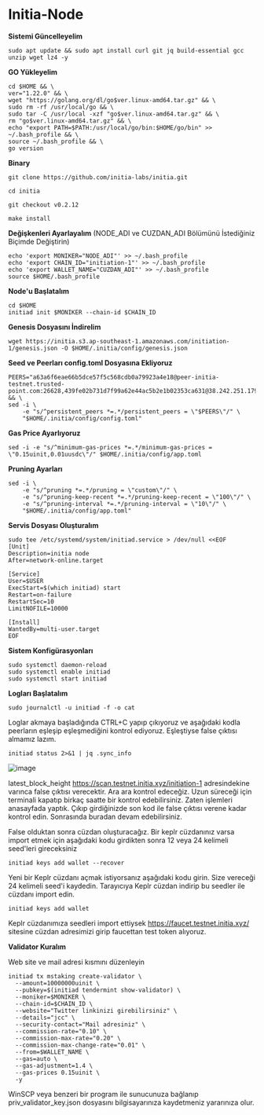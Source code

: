 # Initia-Node

**Sistemi Güncelleyelim**

```
sudo apt update && sudo apt install curl git jq build-essential gcc unzip wget lz4 -y
```

**GO Yükleyelim**

```
cd $HOME && \
ver="1.22.0" && \
wget "https://golang.org/dl/go$ver.linux-amd64.tar.gz" && \
sudo rm -rf /usr/local/go && \
sudo tar -C /usr/local -xzf "go$ver.linux-amd64.tar.gz" && \
rm "go$ver.linux-amd64.tar.gz" && \
echo "export PATH=$PATH:/usr/local/go/bin:$HOME/go/bin" >> ~/.bash_profile && \
source ~/.bash_profile && \
go version
```

**Binary**

```
git clone https://github.com/initia-labs/initia.git
```
```
cd initia
```
```
git checkout v0.2.12
```
```
make install
```

**Değişkenleri Ayarlayalım** (NODE_ADI ve CUZDAN_ADI Bölümünü İstediğiniz Biçimde Değiştirin)

```
echo 'export MONIKER="NODE_ADI"' >> ~/.bash_profile
echo 'export CHAIN_ID="initiation-1"' >> ~/.bash_profile
echo 'export WALLET_NAME="CUZDAN_ADI"' >> ~/.bash_profile
source $HOME/.bash_profile
```

**Node'u Başlatalım**

```
cd $HOME
initiad init $MONIKER --chain-id $CHAIN_ID
```

**Genesis Dosyasını İndirelim**

```
wget https://initia.s3.ap-southeast-1.amazonaws.com/initiation-1/genesis.json -O $HOME/.initia/config/genesis.json
```

**Seed ve Peerları config.toml Dosyasına Ekliyoruz**

```
PEERS="a63a6f6eae66b5dce57f5c568cdb0a79923a4e18@peer-initia-testnet.trusted-point.com:26628,439fe02b731d7f99a62e44ac5b2e1b02353ca631@38.242.251.179:39656,4db605b6f399a173cfc30e843a7d6a10cd3222a3@158.220.86.6:17956,fd14410d3d6ba362a20d47c02e077da86017cadf@65.21.244.157:17956,a8638b4701f2d11e9269dfd4c2ed0509bd7b12d9@194.163.191.117:39656,0ce5a28686d961d0f1315069c03adb74c6fccc80@37.60.244.91:24556,de31968f3b35942b5a1123998ff0c4ebd3c3aae5@88.99.193.146:26656,f396faca04598721481e714dcb0e3c8ed05a406c@49.12.209.114:15656,fd06e3e5f03b31757ee2ce78d0bf85bb1c71a2d9@65.109.166.136:26656,0d5b90a3b620a7e602f099eb4da99fc03995874e@165.22.245.86:17956,028999a1696b45863ff84df12ebf2aebc5d40c2d@37.27.48.77:26656,7033bed7fa79360e24d5d0cf2f5fee8a683766a9@154.26.129.223:17956,1376a7400ee5400e226ebab384ad89de408163dc@62.171.179.87:13656,23251217584bc066c8027cc735ca1b2893896178@185.197.251.195:17956,277ae7258c9ac789262ef125cfdbf1c02958510a@37.27.71.199:22656,32fece76b6d278672fb73059764f5d6f77086f3a@148.251.3.125:19656,c612c1c6ad4a59fb62a31428782921591e8bb684@42.117.19.109:10656,fa69efe26762f987a1e1eaf4ea053b35380838dc@80.65.211.232:17956,0d6437ca9242b5878f6c784b88e918ba12f12c08@89.58.63.240:53456,f24e92c2b15ea8f212ec63ebae5451d8fcc7da8b@81.0.248.152:39656,ba053d26fe5c30842ddcc2c34c9893d78204ced0@157.90.154.36:17956,32f59b799e6e840fb47b363ba59e45c3519b3a5f@136.243.104.103:24556,5c2a752c9b1952dbed075c56c600c3a79b58c395@195.3.221.9:26686,862d16bec51e4e2751b00605416df94b7440b7f3@49.13.147.156:39656,1813a8de79d48674f184553800122f7bf794cd57@213.199.52.16:26656,a633694e4f10060023b3c8319ae130fa927f706b@207.180.251.85:17956,22c876f711032026c54d2ccfe81cb2cfe1ec9ac1@37.60.243.170:26656,15a9693fbcdd9d8aea48030be3b520b1d69e8d66@193.34.213.228:14656,98f0f8e9209aa0a8abad39b94b0d2663a3be24ec@95.216.70.202:26656,c2a36ef8b4aaef3acc7d7cbfd77d10cf4cedaa3d@77.237.235.205:53456,8999ddce339185140913a64c623d0cb2a0e104f5@185.202.223.117:17956,04538a79c786a781345533aecff034379023e661@65.108.126.173:53456,670d532665a0f93ccbba6d132109c207301d6353@194.163.170.113:17956,4d98be9bf94c8ec06f7bbd96a9b4de507d2035b8@37.60.252.43:39656,7d097908682ef4f4e168f2136da2612ec43da27c@85.215.181.21:26656,7f194243f4d9ffbe15412fc5a11eec5c914c9300@167.86.114.207:17956,a3f2bd6fcf79eec06a5f384b3edaf1fe6e4ac9ce@82.208.22.54:17956,6dbb770a4b19f685c1cfe3a16738022eb9ca12e2@101.44.82.135:53456,ef4a25ea7000773cb6094dd5d905686ab7426541@158.220.122.90:14656,2bc4ca9a821b56e5786378a4167c57ef6e0d174f@167.235.200.43:17956,e3ee807b6f4e5a5f76e3e3b73da23a07488f01fb@5.75.170.27:17956,9228bbd89be619dd943e44633585c1657051a7d0@173.212.193.103:17956,cbba1ec1e228e01b31d22864c36fb7039088a5aa@194.163.152.41:53456,ae241bcfd5fffef3173c5bd4c72b0b384db5db88@49.13.213.52:26656" && \
sed -i \
    -e "s/^persistent_peers *=.*/persistent_peers = \"$PEERS\"/" \
    "$HOME/.initia/config/config.toml"
```

**Gas Price Ayarlıyoruz**

```
sed -i -e "s/^minimum-gas-prices *=.*/minimum-gas-prices = \"0.15uinit,0.01uusdc\"/" $HOME/.initia/config/app.toml
```

**Pruning Ayarları**

```
sed -i \
    -e "s/^pruning *=.*/pruning = \"custom\"/" \
    -e "s/^pruning-keep-recent *=.*/pruning-keep-recent = \"100\"/" \
    -e "s/^pruning-interval *=.*/pruning-interval = \"10\"/" \
    "$HOME/.initia/config/app.toml"
```

**Servis Dosyası Oluşturalım**

```
sudo tee /etc/systemd/system/initiad.service > /dev/null <<EOF
[Unit]
Description=initia node
After=network-online.target

[Service]
User=$USER
ExecStart=$(which initiad) start
Restart=on-failure
RestartSec=10
LimitNOFILE=10000

[Install]
WantedBy=multi-user.target
EOF
```

**Sistem Konfigürasyonları**

```
sudo systemctl daemon-reload
sudo systemctl enable initiad 
sudo systemctl start initiad
```

**Logları Başlatalım**

```
sudo journalctl -u initiad -f -o cat
```

Loglar akmaya başladığında CTRL+C yapıp çıkıyoruz ve aşağıdaki kodla peerların eşleşip eşleşmediğini kontrol ediyoruz. Eşleştiyse false çıktısı almamız lazım.

```
initiad status 2>&1 | jq .sync_info
```

![image](https://github.com/mcyucel/Initia-Node/assets/106594298/dd263833-a924-4a67-8cd5-20ac6f78253d)


latest_block_height https://scan.testnet.initia.xyz/initiation-1 adresindekine varınca false çıktısı verecektir. Ara ara kontrol edeceğiz. Uzun süreceği için terminali kapatıp birkaç saatte bir kontrol edebilirsiniz. Zaten işlemleri anasayfada yaptık. Çıkıp girdiğinizde son kod ile false çıktısı verene kadar kontrol edin. Sonrasında buradan devam edebilirsiniz.

False olduktan sonra cüzdan oluşturacağız. Bir keplr cüzdanınız varsa import etmek için aşağıdaki kodu girdikten sonra 12 veya 24 kelimeli seed'leri gireceksiniz

```
initiad keys add wallet --recover
```

Yeni bir Keplr cüzdanı açmak istiyorsanız aşağıdaki kodu girin. Size vereceği 24 kelimeli seed'i kaydedin. Tarayıcıya Keplr cüzdan indirip bu seedler ile cüzdanı import edin.

```
initiad keys add wallet
```

Keplr cüzdanımıza seedleri import ettiysek https://faucet.testnet.initia.xyz/ sitesine cüzdan adresimizi girip faucettan test token alıyoruz.

**Validator Kuralım**

Web site ve mail adresi kısmını düzenleyin

```
initiad tx mstaking create-validator \
  --amount=10000000uinit \
  --pubkey=$(initiad tendermint show-validator) \
  --moniker=$MONIKER \
  --chain-id=$CHAIN_ID \
  --website="Twitter linkinizi girebilirsiniz" \
  --details="jcc" \
  --security-contact="Mail adresiniz" \
  --commission-rate="0.10" \
  --commission-max-rate="0.20" \
  --commission-max-change-rate="0.01" \
  --from=$WALLET_NAME \
  --gas=auto \
  --gas-adjustment=1.4 \
  --gas-prices 0.15uinit \
  -y
```

WinSCP veya benzeri bir program ile sunucunuza bağlanıp priv_validator_key.json dosyasını bilgisayarınıza kaydetmeniz yararınıza olur.

